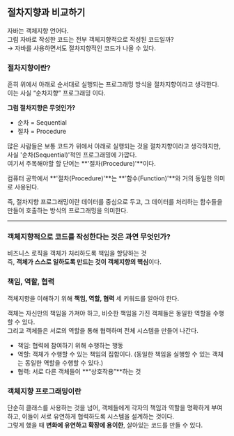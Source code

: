 ## 절차지향과 비교하기

자바는 객체지향 언어다.  
그럼 자바로 작성한 코드는 전부 객체지향적으로 작성된 코드일까?  
→ 자바를 사용하면서도 절차지향적인 코드가 나올 수 있다.

### 절차지향이란?  
흔히 위에서 아래로 순서대로 실행되는 프로그래밍 방식을 절차지향이라고 생각한다.  
이는 사실 “순차지향” 프로그래밍 이다.

**그럼 절차지향은 무엇인가?**
- 순차 = Sequential
- 절차 = Procedure

많은 사람들은 보통 코드가 위에서 아래로 실행되는 것을 절차지향이라고 생각하지만, 사실 '순차(Sequential)'적인 프로그래밍에 가깝다.  
여기서 주목해야할 할 단어는 **'절차(Procedure)'**이다.

컴퓨터 공학에서 **'절차(Procedure)'**는 **'함수(Function)'**와 거의 동일한 의미로 사용된다.  

즉, 절차지향 프로그래밍이란 데이터를 중심으로 두고, 그 데이터를 처리하는 함수들을 만들어 호출하는 방식의 프로그래밍을 의미한다.

--- 

### 객체지향적으로 코드를 작성한다는 것은 과연 무엇인가?
비즈니스 로직을 객체가 처리하도록 책임을 할당하는 것  
즉, **객체가 스스로 일하도록 만드는 것이 객체지향의 핵심**이다.

### 책임, 역할, 협력
객체지향을 이해하기 위해 **책임, 역할, 협력** 세 키워드를 알아야 한다.  

객체는 자신만의 책임을 가져야 하고, 비슷한 책임을 가진 객체들은 동일한 역할을 수행할 수 있다.  
그리고 객체들은 서로의 역할을 통해 협력하며 전체 시스템을 만들어 나간다.

- 책임: 협력에 참여하기 위해 수행하는 행동  
- 역할: 객체가 수행할 수 있는 책임의 집합이다. (동일한 책임을 실행할 수 있는 객체는 동일한 역할을 수행할 수 있다.)
- 협력: 서로 다른 객체들이 **“상호작용”**하는 것

### 객체지향 프로그래밍이란
단순히 클래스를 사용하는 것을 넘어, 객체들에게 각자의 책임과 역할을 명확하게 부여하고, 이들이 서로 유연하게 협력하도록 시스템을 설계하는 것이다.  
그렇게 했을 때 **변화에 유연하고 확장에 용이한**, 살아있는 코드를 만들 수 있다.
